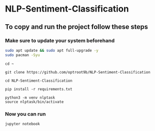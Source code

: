 # NLP-Sentiment-Classification

## To copy and run the project follow these steps

### Make sure to update your system beforehand

```bash
sudo apt update && sudo apt full-upgrade -y
sudo pacman -Syu
```

```text
cd ~
```

```text
git clone https://github.com/optroot9b/NLP-Sentiment-Classification

```

```text
cd NLP-Sentiment-Classification
```

```text
pip install -r requirements.txt
```

```text
python3 -m venv nlptask
source nlptask/bin/activate
```

### Now you can run

```text
jupyter notebook
```
